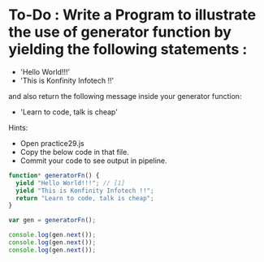 # To-Do : Write a Program to illustrate the use of generator function by yielding the following statements :

- 'Hello World!!!'
- 'This is Konfinity Infotech !!'

and also return the following message inside your generator function:

- 'Learn to code, talk is cheap'

Hints:

- Open practice29.js
- Copy the below code in that file.
- Commit your code to see output in pipeline.

```js
function* generatorFn() {
  yield "Hello World!!!"; // [1]
  yield "This is Konfinity Infotech !!";
  return "Learn to code, talk is cheap";
}

var gen = generatorFn();

console.log(gen.next());
console.log(gen.next());
console.log(gen.next());
```